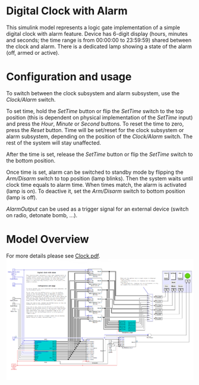 # Digital Clock with Alarm

This simulink model represents a logic gate implementation of a simple digital clock with alarm feature. Device has 6-digit display (hours, minutes and seconds; the time range is from 00:00:00 to 23:59:59) shared between the clock and alarm. There is a dedicated lamp showing a state of the alarm (off, armed or active).


# Configuration and usage

To switch between the clock subsystem and alarm subsystem, use the *Clock/Alarm* switch.

To set time, hold the *SetTime* button or flip the *SetTime* switch to the top position (this is dependent on physical implementation of the *SetTime* input) and press the *Hour*, *Minute* or *Second* buttons. To reset the time to zero, press the *Reset* button. Time will be set/reset for the clock subsystem or alarm subsystem, depending on the position of the *Clock/Alarm* switch. The rest of the system will stay unaffected.

After the time is set, release the *SetTime* button or flip the *SetTime* switch to the bottom position.

Once time is set, alarm can be switched to standby mode by flipping the *Arm/Disarm* switch to top position (lamp blinks). Then the system waits until clock time equals to alarm time. When times match, the alarm is activated (lamp is on). To deactive it, set the *Arm/Disarm* switch to bottom position (lamp is off).

*AlarmOutput* can be used as a trigger signal for an external device (switch on radio, detonate bomb, ...).


# Model Overview
For more details please see [Clock.pdf](./Clock.pdf).
![Clock (top view)](./Clock_TopView.png "Digital Clock with Alarm (top view)")





